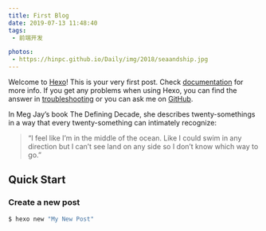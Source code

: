 ```yaml
---
title: First Blog
date: 2019-07-13 11:48:40
tags:
 - 前端开发

photos:
 - https://hinpc.github.io/Daily/img/2018/seaandship.jpg
---
```


Welcome to [Hexo](https://hexo.io/)! This is your very first post. Check [documentation](https://hexo.io/docs/) for more info. If you get any problems when using Hexo, you can find the answer in [troubleshooting](https://hexo.io/docs/troubleshooting.html) or you can ask me on [GitHub](https://github.com/hexojs/hexo/issues).

<!--more-->

In Meg Jay’s book The Defining Decade, she describes twenty-somethings in a way that every twenty-something can intimately recognize:

>“I feel like I’m in the middle of the ocean. Like I could swim in any direction but I can’t see land on any side so I don’t know which way to go.”

## Quick Start

### Create a new post

``` bash
$ hexo new "My New Post"
```

